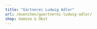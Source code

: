 ```yaml
---
title: "Gärtnerei Ludwig Adler"
url: /muenchen/gaertnerei-ludwig-adler/
shop: Gemüse & Obst
---
```

